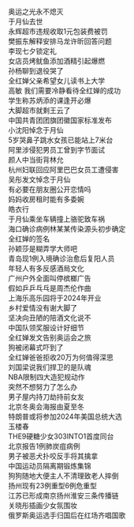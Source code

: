奥运之光永不熄灭  
于月仙去世  
永辉超市违规收取1元包装费被罚  
樊振东解释安排马龙许昕回答问题  
李现七夕锁定礼  
女店员烤鱿鱼添加酒精引起爆燃  
孙杨聊到退役哭了  
全红婵父亲希望女儿读书上大学  
高敏 我们需要冷静看待全红婵的成功  
学生称苏炳添的课逢开必爆  
大脚超市就剩王云了  
中国共青团团旗团徽国家标准发布  
小沈阳悼念于月仙  
5岁哭鼻子跳水女孩已能站上7米台  
阿里涉侵犯男员工曾到字节面试  
颜人中当街背林允  
杭州妇联回应阿里巴巴女员工遭侵害  
吴彤发文悼念于月仙  
有必要在朋友圈公开恋情吗  
妈妈收房租时能有多委婉  
皓衣行  
于月仙乘坐车辆撞上骆驼致车祸  
海口确诊病例林某某传染源头初步确定  
全红婵的签名  
孙颖莎是糊弄学大师吧  
青岛现1例入境确诊治愈后复阳人员  
年轻人有多反感酒局文化  
广州户外全面叫停槟榔广告  
假如乒乒乓乓是周杰伦作曲  
上海乐高乐园将于2024年开业  
乡村爱情没有谢大脚了  
坚决向丑陋的陪酒文化说不  
中国队领奖服设计好细节  
全红婵发文告别奥运会之旅  
狗被闭幕式吓到了  
全红婵爸爸拒收20万为何值得深思  
刘国梁说我们捍卫的是队魂  
NBA限制四大造犯规动作  
突然不想努力了怎么办  
男子屋内持刀劫持前女友  
北京冬奥会海报由夏至冬  
特朗普或将参加2024年美国总统大选  
玉楼春  
THE9硬糖少女303INTO1首度同台  
北京报告1例肺炭疽病例  
男子被恶犬扑咬反手将其擒拿  
中国运动员隔离期锻炼集锦  
狗狗随地大便主人不清理致老人摔倒  
扬州现有23例重型6例危重型  
江苏已形成南京扬州淮安三条传播链  
关晓彤插画少女氛围妆  
俄罗斯奥运选手归国后在红场齐唱国歌  
